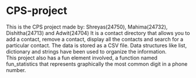 # CPS-project
This is the CPS project made by: Shreyas(24750), Mahima(24732), Dishitha(24713) and Adwit(24704)
It is a contact directory that allows you to add a contact, remove a contact, display all the contacts and search for a particular contact.
The data is stored as a CSV file. Data structures like list, dictionary and strings have been used to organize the information.  
This project also has a fun element involved, a function named fun_statistics that represents graphically the most common digit in a phone number. 
